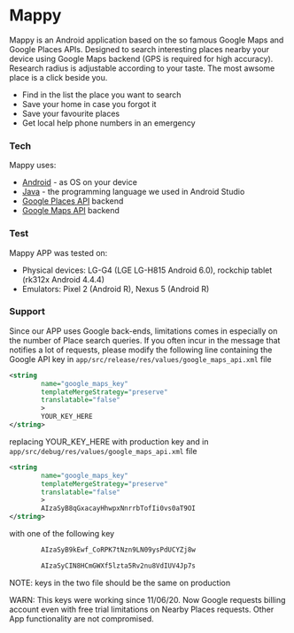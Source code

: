 # Mappy


Mappy is an Android application based on the so famous Google Maps and Google Places APIs. Designed to search interesting places nearby your device using Google Maps backend (GPS is required for high accuracy). Research radius is adjustable according to your taste. The most awsome place is a click beside you.

  - Find in the list the place you want to search
  - Save your home in case you forgot it
  - Save your favourite places
  - Get local help phone numbers in an emergency

### Tech

Mappy uses:

* [Android](https://en.wikipedia.org/wiki/Android_(operating_system)) - as OS on your device
* [Java](https://www.java.com/en/) - the programming language we used in Android Studio
* [Google Places API](https://cloud.google.com/maps-platform/places?hl=it) backend
* [Google Maps API](https://cloud.google.com/maps-platform) backend


### Test

Mappy APP was tested on:
- Physical devices: LG-G4 (LGE LG-H815 Android 6.0), rockchip tablet (rk312x Android 4.4.4)
- Emulators: Pixel 2 (Android R), Nexus 5 (Android R)


### Support

Since our APP uses Google back-ends, limitations comes in especially on the number of Place search queries. If you often incur in the message that notifies a lot of requests, please modify the following line containing the Google API key in ```app/src/release/res/values/google_maps_api.xml``` file
```xml
<string
        name="google_maps_key"
        templateMergeStrategy="preserve"
        translatable="false"
        >
        YOUR_KEY_HERE
</string>
```
replacing YOUR_KEY_HERE with production key and in ```app/src/debug/res/values/google_maps_api.xml``` file
```xml
<string 
        name="google_maps_key" 
        templateMergeStrategy="preserve"
        translatable="false"
        >
        AIzaSyB8qGxacayHhwpxNnrrbTofIi0vs0aT9OI
</string>
```
with one of the following key
```xml
        AIzaSyB9kEwf_CoRPK7tNzn9LN09ysPdUCYZj8w
```
```xml
        AIzaSyCIN8HCmGWXf5lzta5Rv2nu8VdIUV4Jp7s
```
NOTE: keys in the two file should be the same on production

WARN: This keys were working since 11/06/20. Now Google requests billing account even with free trial limitations on Nearby Places requests.
     Other App functionality are not compromised.
